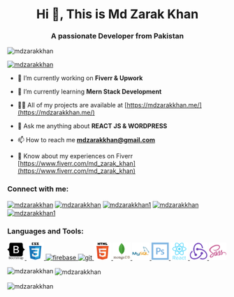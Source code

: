 <h1 align="center">Hi 👋, This is Md Zarak Khan</h1>
<h3 align="center">A passionate Developer from Pakistan</h3>

<p align="left"> <img src="https://komarev.com/ghpvc/?username=mdzarakkhan&label=Profile%20views&color=0e75b6&style=flat" alt="mdzarakkhan" /> </p>

<p align="left"> <a href="https://twitter.com/mdzarakkhan" target="blank"><img src="https://img.shields.io/twitter/follow/mdzarakkhan?logo=twitter&style=for-the-badge" alt="mdzarakkhan" /></a> </p>

- 🔭 I’m currently working on **Fiverr & Upwork**

- 🌱 I’m currently learning **Mern Stack Development**

- 👨‍💻 All of my projects are available at [https://mdzarakkhan.me/](https://mdzarakkhan.me/)

- 💬 Ask me anything about **REACT JS & WORDPRESS**

- 📫 How to reach me **mdzarakkhan@gmail.com**

- 📄 Know about my experiences on Fiverr [https://www.fiverr.com/md_zarak_khan](https://www.fiverr.com/md_zarak_khan)

<h3 align="left">Connect with me:</h3>
<p align="left">
<a href="https://twitter.com/mdzarakkhan" target="blank"><img align="center" src="https://raw.githubusercontent.com/rahuldkjain/github-profile-readme-generator/master/src/images/icons/Social/twitter.svg" alt="mdzarakkhan" height="30" width="40" /></a>
<a href="https://linkedin.com/in/mdzarakkhan" target="blank"><img align="center" src="https://raw.githubusercontent.com/rahuldkjain/github-profile-readme-generator/master/src/images/icons/Social/linked-in-alt.svg" alt="mdzarakkhan" height="30" width="40" /></a>
<a href="https://fb.com/mdzarakkhan1" target="blank"><img align="center" src="https://raw.githubusercontent.com/rahuldkjain/github-profile-readme-generator/master/src/images/icons/Social/facebook.svg" alt="mdzarakkhan1" height="30" width="40" /></a>
<a href="https://instagram.com/mdzarakkhan" target="blank"><img align="center" src="https://raw.githubusercontent.com/rahuldkjain/github-profile-readme-generator/master/src/images/icons/Social/instagram.svg" alt="mdzarakkhan" height="30" width="40" /></a>
<a href="https://www.youtube.com/c/mdzarakkhan1" target="blank"><img align="center" src="https://raw.githubusercontent.com/rahuldkjain/github-profile-readme-generator/master/src/images/icons/Social/youtube.svg" alt="mdzarakkhan1" height="30" width="40" /></a>
</p>

<h3 align="left">Languages and Tools:</h3>
<p align="left"> <a href="https://getbootstrap.com" target="_blank" rel="noreferrer"> <img src="https://raw.githubusercontent.com/devicons/devicon/master/icons/bootstrap/bootstrap-plain-wordmark.svg" alt="bootstrap" width="40" height="40"/> </a> <a href="https://www.w3schools.com/css/" target="_blank" rel="noreferrer"> <img src="https://raw.githubusercontent.com/devicons/devicon/master/icons/css3/css3-original-wordmark.svg" alt="css3" width="40" height="40"/> </a> <a href="https://firebase.google.com/" target="_blank" rel="noreferrer"> <img src="https://www.vectorlogo.zone/logos/firebase/firebase-icon.svg" alt="firebase" width="40" height="40"/> </a> <a href="https://git-scm.com/" target="_blank" rel="noreferrer"> <img src="https://www.vectorlogo.zone/logos/git-scm/git-scm-icon.svg" alt="git" width="40" height="40"/> </a> <a href="https://www.w3.org/html/" target="_blank" rel="noreferrer"> <img src="https://raw.githubusercontent.com/devicons/devicon/master/icons/html5/html5-original-wordmark.svg" alt="html5" width="40" height="40"/> </a> <a href="https://www.mongodb.com/" target="_blank" rel="noreferrer"> <img src="https://raw.githubusercontent.com/devicons/devicon/master/icons/mongodb/mongodb-original-wordmark.svg" alt="mongodb" width="40" height="40"/> </a> <a href="https://www.mysql.com/" target="_blank" rel="noreferrer"> <img src="https://raw.githubusercontent.com/devicons/devicon/master/icons/mysql/mysql-original-wordmark.svg" alt="mysql" width="40" height="40"/> </a> <a href="https://www.photoshop.com/en" target="_blank" rel="noreferrer"> <img src="https://raw.githubusercontent.com/devicons/devicon/master/icons/photoshop/photoshop-line.svg" alt="photoshop" width="40" height="40"/> </a> <a href="https://reactjs.org/" target="_blank" rel="noreferrer"> <img src="https://raw.githubusercontent.com/devicons/devicon/master/icons/react/react-original-wordmark.svg" alt="react" width="40" height="40"/> </a> <a href="https://redux.js.org" target="_blank" rel="noreferrer"> <img src="https://raw.githubusercontent.com/devicons/devicon/master/icons/redux/redux-original.svg" alt="redux" width="40" height="40"/> </a> <a href="https://sass-lang.com" target="_blank" rel="noreferrer"> <img src="https://raw.githubusercontent.com/devicons/devicon/master/icons/sass/sass-original.svg" alt="sass" width="40" height="40"/> </a> </p>

<p><img align="left" src="https://github-readme-stats.vercel.app/api/top-langs?username=mdzarakkhan&show_icons=true&locale=en&layout=compact" alt="mdzarakkhan" /></p>

<p>&nbsp;<img align="center" src="https://github-readme-stats.vercel.app/api?username=mdzarakkhan&show_icons=true&locale=en" alt="mdzarakkhan" /></p>

<p><img align="center" src="https://github-readme-streak-stats.herokuapp.com/?user=mdzarakkhan&" alt="mdzarakkhan" /></p>
